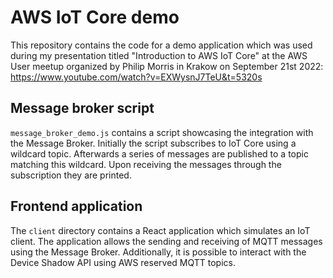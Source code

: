 # AWS IoT Core demo

This repository contains the code for a demo application which was used during my presentation titled "Introduction to AWS IoT Core" at the AWS User meetup organized by Philip Morris in Krakow on September 21st 2022: https://www.youtube.com/watch?v=EXWysnJ7TeU&t=5320s

## Message broker script
`message_broker_demo.js` contains a script showcasing the integration with the Message Broker.
Initially the script subscribes to IoT Core using a wildcard topic.
Afterwards a series of messages are published to a topic matching this wildcard.
Upon receiving the messages through the subscription they are printed.

## Frontend application
The `client` directory contains a React application which simulates an IoT client.
The application allows the sending and receiving of MQTT messages using the Message Broker.
Additionally, it is possible to interact with the Device Shadow API using AWS reserved MQTT topics.
